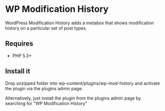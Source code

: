 # WP Modification History
WordPress Modification History adds a metabox that shows modification history on a particular set of post types.

## Requires

- PHP 5.3+

## Install it

Drop unzipped folder into wp-content/plugins/wp-mod-history and activate the plugin via the plugins admin page.

Alternatively, just install the plugin from the plugins admin page by searching for "WP Modification History"